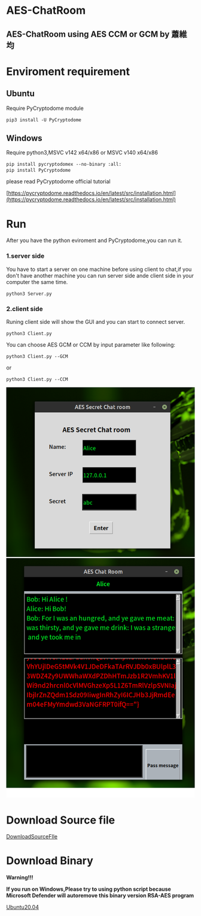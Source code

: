 # AES-ChatRoom
## AES-ChatRoom using AES CCM or GCM by 蕭維均

# Enviroment requirement

## Ubuntu
Require PyCryptodome module
```
pip3 install -U PyCryptodome
```

## Windows

Require python3,MSVC v142 x64/x86 or MSVC v140 x64/x86

```
pip install pycryptodomex --no-binary :all:
pip install PyCryptodome
```

please read PyCryptodome official tutorial

[https://pycryptodome.readthedocs.io/en/latest/src/installation.html](https://pycryptodome.readthedocs.io/en/latest/src/installation.html)

# Run

After you have the python eviroment and PyCryptodome,you can run it.

### 1.server side

You have to start a server on one machine before using client to chat,if you don't have another machine you can run server side ande client side in your computer the same time.

```
python3 Server.py
```

### 2.client side

Runing client side will show the GUI and you can start to connect server.

```
python3 Client.py
```

You can choose AES GCM or CCM by input parameter like following:

```
python3 Client.py --GCM
```

or

```
python3 Client.py --CCM
```

![img](./img/Conection-Info.png)
![img](./img/Chat.png)

# Download Source file

[DownloadSourceFIle](https://github.com/AlexTrinityBlock/RSA-AES/archive/refs/heads/master.zip)

# Download Binary

**Warning!!!**
 
**If you run on Windows,Please try to using python script because Microsoft Defender will autoremove this binary version RSA-AES program**

[Ubuntu20.04]() 
